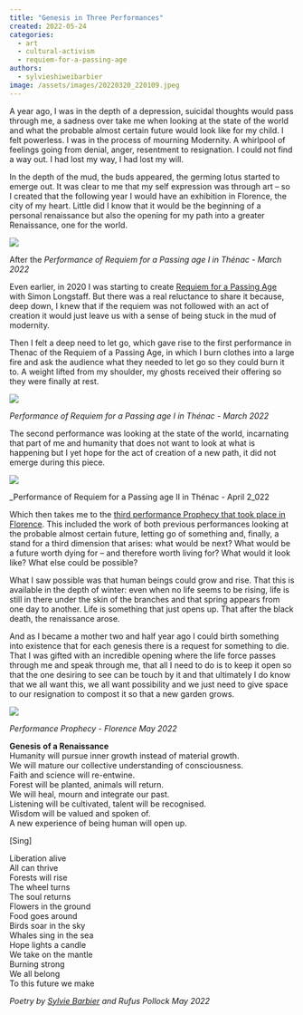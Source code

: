 ```yaml
---
title: "Genesis in Three Performances"
created: 2022-05-24
categories: 
  - art
  - cultural-activism
  - requiem-for-a-passing-age
authors: 
  - sylvieshiweibarbier
image: /assets/images/20220320_220109.jpeg
---
```


A year ago, I was in the depth of a depression, suicidal thoughts would pass through me, a sadness over take me when looking at the state of the world and what the probable almost certain future would look like for my child. I felt powerless. I was in the process of mourning Modernity. A whirlpool of feelings going from denial, anger, resentment to resignation. I could not find a way out. I had lost my way, I had lost my will.

In the depth of the mud, the buds appeared, the germing lotus started to emerge out. It was clear to me that my self expression was through art – so I created that the following year I would have an exhibition in Florence, the city of my heart. Little did I know that it would be the beginning of a personal renaissance but also the opening for my path into a greater Renaissance, one for the world.

![](/assets/images/20220320_220109-1024x576.jpeg)

After the _Performance of Requiem for a Passing age I in Thénac - _March 2022__

Even earlier, in 2020 I was starting to create [Requiem for a Passing Age](https://lifeitself.org/requiem/) with Simon Longstaff. But there was a real reluctance to share it because, deep down, I knew that if the requiem was not followed with an act of creation it would just leave us with a sense of being stuck in the mud of modernity. 

Then I felt a deep need to let go, which gave rise to the first performance in Thenac of the Requiem of a Passing Age, in which I burn clothes into a large fire and ask the audience what they needed to let go so they could burn it to. A weight lifted from my shoulder, my ghosts received their offering so they were finally at rest.

![](/assets/images/WhatsApp-Image-2022-05-24d-at-13.06.12.jpeg)

_Performance of Requiem for a Passing age I in Thénac - March 2022_

The second performance was looking at the state of the world, incarnating that part of me and humanity that does not want to look at what is happening but I yet hope for the act of creation of a new path, it did not emerge during this piece.

![](/assets/images/WhatsApp-Image-2022-04-01-at-21.55.33-1024x576.jpeg)

_Performance of Requiem for a Passing age II in Thénac - April 2_022

Which then takes me to the [third performance Prophecy that took place in Florence](https://sylviebarbier.com/firenze/). This included the work of both previous performances looking at the probable almost certain future, letting go of something and, finally, a stand for a third dimension that arises: what would be next? What would be a future worth dying for – and therefore worth living for? What would it look like? What else could be possible?

What I saw possible was that human beings could grow and rise. That this is available in the depth of winter: even when no life seems to be rising, life is still in there under the skin of the branches and that spring appears from one day to another. Life is something that just opens up. That after the black death, the renaissance arose.

And as I became a mother two and half year ago I could birth something into existence that for each genesis there is a request for something to die. That I was gifted with an incredible opening where the life force passes through me and speak through me, that all I need to do is to keep it open so that the one desiring to see can be touch by it and that ultimately I do know that we all want this, we all want possibility and we just need to give space to our resignation to compost it so that a new garden grows.

![](/assets/images/WhatsApp-Image-2022-05-24-at-09.04.36-800x1024.jpeg)

_Performance Prophecy - Florence May 2022_

  
**Genesis** **of a Renaissance**  
Humanity will pursue inner growth instead of material growth.  
We will mature our collective understanding of consciousness.  
Faith and science will re-entwine.  
Forest will be planted, animals will return.  
We will heal, mourn and integrate our past.  
Listening will be cultivated, talent will be recognised.  
Wisdom will be valued and spoken of.  
A new experience of being human will open up.

\[Sing\]

Liberation alive  
All can thrive  
Forests will rise  
The wheel turns  
The soul returns  
Flowers in the ground  
Food goes around  
Birds soar in the sky  
Whales sing in the sea  
Hope lights a candle  
We take on the mantle  
Burning strong  
We all belong  
To this future we make

_Poetry by [Sylvie Barbier](https://sylviebarbier.com/) and Rufus Pollock May 2022_
